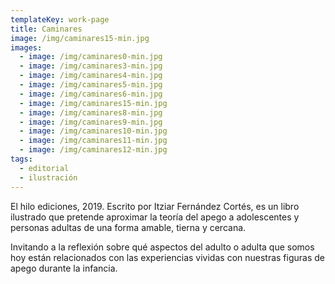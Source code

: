 ```yaml
---
templateKey: work-page
title: Caminares
image: /img/caminares15-min.jpg
images:
  - image: /img/caminares0-min.jpg
  - image: /img/caminares3-min.jpg
  - image: /img/caminares4-min.jpg
  - image: /img/caminares5-min.jpg
  - image: /img/caminares6-min.jpg
  - image: /img/caminares15-min.jpg
  - image: /img/caminares8-min.jpg
  - image: /img/caminares9-min.jpg
  - image: /img/caminares10-min.jpg
  - image: /img/caminares11-min.jpg
  - image: /img/caminares12-min.jpg
tags:
  - editorial
  - ilustración
---
```

El hilo ediciones, 2019. Escrito por Itziar Fernández Cortés, es un libro ilustrado que pretende aproximar la teoría del apego a adolescentes y personas adultas de una forma amable, tierna y cercana.

Invitando a la reflexión sobre qué aspectos del adulto o adulta que somos hoy están relacionados con las experiencias vividas con nuestras figuras de apego durante la infancia.

